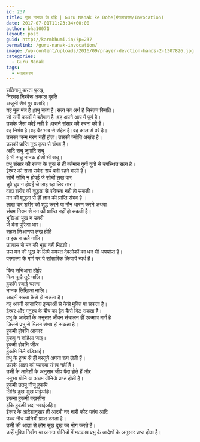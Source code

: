 ```yaml
---
id: 237
title: गुरू नानक के दोहे | Guru Nanak ke Dohe(मंगलाचरण/Invocation)
date: 2017-07-01T11:23:34+00:00
author: bha10071
layout: post
guid: http://karmbhumi.in/?p=237
permalink: /guru-nanak-invocation/
image: /wp-content/uploads/2016/09/prayer-devotion-hands-2-1307826.jpg
categories:
  - Guru Nanak
tags:
  - मंगलाचरण
---
```

<div class="doha">
  <div class="hindi original">
    सतिनामु करता पुरखु<br /> निरभउ निरवैरू अकाल मूरति<br /> अजूनी सैभं गुर प्रसादि।
  </div>
  
  <div class="hindi">
    यह मूल मंत्र है।प्रभु सत्य है।सत्य का अर्थ है चिरंतन स्थिति।<br /> जो सभी कालों मे बर्तमान है।वह अपने आप में पूर्ण है।<br /> उसके जैसा कोई नही है।उसने संसार की रचना की है।<br /> वह निर्भय है।वह बैर भाव से रहित है।वह काल से परे है।<br /> उसका जन्म मरण नहीं होता।उसकी ज्योति अखंड है।<br /> उसकी प्राप्ति गुरू कृपा से संभव है।
  </div>
</div>

<div class="doha">
  <div class="hindi original">
    आदि सचु जुगादि सचु<br /> है भी सचु नानक होसी भी सचु।
  </div>
  
  <div class="hindi">
    प्रभु संसार की रचना के शुरू से हीं बर्तमान युगों युगों से उपस्थित सत्य है।<br /> ईश्वर की सत्ता सर्वदा सच बनी रहने बाली है।
  </div>
</div>

<div class="doha">
  <div class="hindi original">
    सोचै सोचि न होवई जे सोची लख वार<br /> चुपै चुप न होवई जे लाइ रहा लिव तार।
  </div>
  
  <div class="hindi">
    वाह्य शरीर की शुद्धता से पवित्रता नही हो सकती।<br /> मन की शुद्धता से हीं ज्ञान की प्राप्ति संभव है ।<br /> लाख बार शरीर को शुद्ध करने या मौन धारण करने अथवा<br /> संयम नियम से मन की शान्ति नहीं हो सकती है।
  </div>
</div>

<div class="doha">
  <div class="hindi original">
    भुखिआ भुख न उतरी<br /> जे बंना पुरिआ भार।<br /> सहस सिआणपा लख होहिं<br /> त इक न चलै नालि।
  </div>
  
  <div class="hindi">
    उपवास से मन की भूख नही मिटती।<br /> उस मन की भूख के लिये समस्त देवलोकों का धन भी अपर्याप्त है।<br /> परमात्मा के मार्ग पर ये सांसारिक क्रियायें ब्यर्थ हैं।</p>
  </div>
</div>

<div class="doha">
  <div class="hindi original">
    किव सचिआरा होईए<br /> किव कूड़ै तुटै पालि।<br /> हुकमि रजाई चलणा<br /> नानक लिखिआ नालि।
  </div>
  
  <div class="hindi">
    आदमी सच्चा कैसे हो सकता है।<br /> वह अपनी सांसारिक इच्छाओं से कैसे मुक्ति पा सकता है।<br /> ईश्वर और मनुश्य के बीच का द्वैत कैसे मिट सकता है।<br /> प्रभु के आदेशों के अनुसार जीवन संचालन हीं एकमात्र मार्ग है<br /> जिससे प्रभु से मिलन संभव हो सकता है।
  </div>
</div>

<div class="doha">
  <div class="hindi original">
    हुकमी होवनि आकार<br /> हुकमु न कहिआ जाइ।<br /> हुकमी होवनि जीअ<br /> हुकमि मिलै वडिआई।
  </div>
  
  <div class="hindi">
    प्रभु के हुक्म से हीं बस्तुयें अपना रूप लेती हैं।<br /> उसके आज्ञा की ब्याख्या संभव नहीं है।<br /> उसी के आदेशों के अनुसार जीव पैदा होते हैं और<br /> मनुश्य योनि या अधम योनियाॅ प्राप्त होती है।
  </div>
</div>

<div class="doha">
  <div class="hindi original">
    हुकमी उतमु नीचु हुकमि<br /> लिखि दुख सुख पाईअहि।<br /> इकना हुकमी बखसीस<br /> इकि हुकमी सदा भवाईअहि।
  </div>
  
  <div class="hindi">
    ईश्वर के आदेशानुसार हीं आदमी नर नारी कीट पतंग आदि<br /> उच्च नीच योनियाॅ प्राप्त करता है।<br /> उसी की आज्ञा से लोग सुख दुख का भोग करते हैं।<br /> उन्हें मुक्ति निर्वाण या अनन्त योनियों में भटकाव प्रभु के आदेशों के अनुसार प्राप्त होता है।
  </div>
</div>
